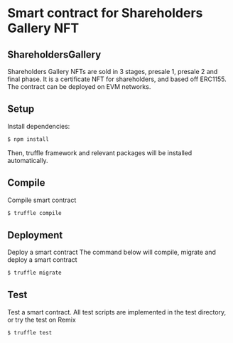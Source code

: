 # Smart contract for Shareholders Gallery NFT
## ShareholdersGallery
Shareholders Gallery NFTs are sold in 3 stages, presale 1, presale 2 and final phase.
It is a certificate NFT for shareholders, and based off ERC1155. The contract can be deployed on EVM networks.


## Setup
Install dependencies:
```sh
$ npm install
```
Then, truffle framework and relevant packages will be installed automatically.

## Compile
Compile smart contract
```sh
$ truffle compile
```
## Deployment
Deploy a smart contract
The command below will compile, migrate and deploy a smart contract
```sh
$ truffle migrate
```
## Test
Test a smart contract.
All test scripts are implemented in the test directory, or try the test on Remix
```sh
$ truffle test
```

